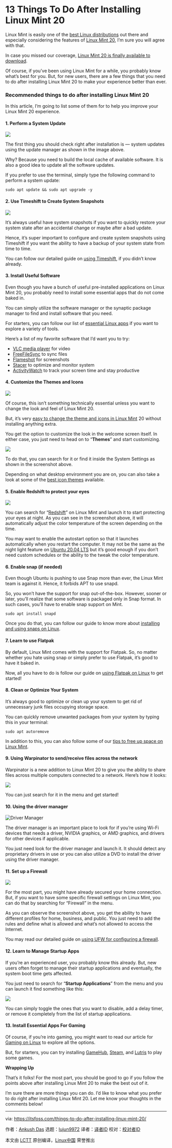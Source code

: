 [#]: collector: (lujun9972)
[#]: translator: ( )
[#]: reviewer: ( )
[#]: publisher: ( )
[#]: url: ( )
[#]: subject: (13 Things To Do After Installing Linux Mint 20)
[#]: via: (https://itsfoss.com/things-to-do-after-installing-linux-mint-20/)
[#]: author: (Ankush Das https://itsfoss.com/author/ankush/)

13 Things To Do After Installing Linux Mint 20
======

Linux Mint is easily one of the [best Linux distributions][1] out there and especially considering the features of [Linux Mint 20][2], I’m sure you will agree with that.

In case you missed our coverage, [Linux Mint 20 is finally available to download][3].

Of course, if you’ve been using Linux Mint for a while, you probably know what’s best for you. But, for new users, there are a few things that you need to do after installing Linux Mint 20 to make your experience better than ever.

### Recommended things to do after installing Linux Mint 20

In this article, I’m going to list some of them for to help you improve your Linux Mint 20 experience.

#### 1\. Perform a System Update

![][4]

The first thing you should check right after installation is — system updates using the update manager as shown in the image above.

Why? Because you need to build the local cache of available software. It is also a good idea to update all the software updates.

If you prefer to use the terminal, simply type the following command to perform a system update:

```
sudo apt update && sudo apt upgrade -y
```

#### 2\. Use Timeshift to Create System Snapshots

![][5]

It’s always useful have system snapshots if you want to quickly restore your system state after an accidental change or maybe after a bad update.

Hence, it’s super important to configure and create system snapshots using Timeshift if you want the ability to have a backup of your system state from time to time.

You can follow our detailed guide on [using Timeshift][6], if you didn’t know already.

#### 3\. Install Useful Software

Even though you have a bunch of useful pre-installed applications on Linux Mint 20, you probably need to install some essential apps that do not come baked in.

You can simply utilize the software manager or the synaptic package manager to find and install software that you need.

For starters, you can follow our list of [essential Linux apps][7] if you want to explore a variety of tools.

Here’s a list of my favorite software that I’d want you to try:

  * [VLC media player][8] for video
  * [FreeFileSync][9] to sync files
  * [Flameshot][10] for screenshots
  * [Stacer][11] to optimize and monitor system
  * [ActivityWatch][12] to track your screen time and stay productive



#### 4\. Customize the Themes and Icons

![][13]

Of course, this isn’t something technically essential unless you want to change the look and feel of Linux Mint 20.

But, it’s very [easy to change the theme and icons in Linux Mint][14] 20 without installing anything extra.

You get the option to customize the look in the welcome screen itself. In either case, you just need to head on to “**Themes**” and start customizing.

![][15]

To do that, you can search for it or find it inside the System Settings as shown in the screenshot above.

Depending on what desktop environment you are on, you can also take a look at some of the [best icon themes][16] available.

#### 5\. Enable Redshift to protect your eyes

![][17]

You can search for “[Redshift][18]” on Linux Mint and launch it to start protecting your eyes at night. As you can see in the screenshot above, it will automatically adjust the color temperature of the screen depending on the time.

You may want to enable the autostart option so that it launches automatically when you restart the computer. It may not be the same as the night light feature on [Ubuntu 20.04 LTS][19] but it’s good enough if you don’t need custom schedules or the ability to the tweak the color temperature.

#### 6\. Enable snap (if needed)

Even though Ubuntu is pushing to use Snap more than ever, the Linux Mint team is against it. Hence, it forbids APT to use snapd.

So, you won’t have the support for snap out-of-the-box. However, sooner or later, you’ll realize that some software is packaged only in Snap format. In such cases, you’ll have to enable snap support on Mint.

```
sudo apt install snapd
```

Once you do that, you can follow our guide to know more about [installing and using snaps on Linux][20].

#### 7\. Learn to use Flatpak

By default, Linux Mint comes with the support for Flatpak. So, no matter whether you hate using snap or simply prefer to use Flatpak, it’s good to have it baked in.

Now, all you have to do is follow our guide on [using Flatpak on Linux][21] to get started!

#### 8\. Clean or Optimize Your System

It’s always good to optimize or clean up your system to get rid of unnecessary junk files occupying storage space.

You can quickly remove unwanted packages from your system by typing this in your terminal:

```
sudo apt autoremove
```

In addition to this, you can also follow some of our [tips to free up space on Linux Mint][22].

#### 9\. Using Warpinator to send/receive files across the network

Warpinator is a new addition to Linux Mint 20 to give you the ability to share files across multiple computers connected to a network. Here’s how it looks:

![][23]

You can just search for it in the menu and get started!

#### 10\. Using the driver manager

![Driver Manager][24]

The driver manager is an important place to look for if you’re using Wi-Fi devices that needs a driver, NVIDIA graphics, or AMD graphics, and drivers for other devices if applicable.

You just need look for the driver manager and launch it. It should detect any proprietary drivers in use or you can also utilize a DVD to install the driver using the driver manager.

#### 11\. Set up a Firewall

![][25]

For the most part, you might have already secured your home connection. But, if you want to have some specific firewall settings on Linux Mint, you can do that by searching for “Firewall” in the menu.

As you can observe the screenshot above, you get the ability to have different profiles for home, business, and public. You just need to add the rules and define what is allowed and what’s not allowed to access the Internet.

You may read our detailed guide on [using UFW for configuring a firewall][26].

#### 12\. Learn to Manage Startup Apps

If you’re an experienced user, you probably know this already. But, new users often forget to manage their startup applications and eventually, the system boot time gets affected.

You just need to search for “**Startup Applications**” from the menu and you can launch it find something like this:

![][27]

You can simply toggle the ones that you want to disable, add a delay timer, or remove it completely from the list of startup applications.

#### 13\. Install Essential Apps For Gaming

Of course, if you’re into gaming, you might want to read our article for [Gaming on Linux][28] to explore all the options.

But, for starters, you can try installing [GameHub][29], [Steam][30], and [Lutris][31] to play some games.

**Wrapping Up**

That’s it folks! For the most part, you should be good to go if you follow the points above after installing Linux Mint 20 to make the best out of it.

I’m sure there are more things you can do. I’d like to know what you prefer to do right after installing Linux Mint 20. Let me know your thoughts in the comments below!

--------------------------------------------------------------------------------

via: https://itsfoss.com/things-to-do-after-installing-linux-mint-20/

作者：[Ankush Das][a]
选题：[lujun9972][b]
译者：[译者ID](https://github.com/译者ID)
校对：[校对者ID](https://github.com/校对者ID)

本文由 [LCTT](https://github.com/LCTT/TranslateProject) 原创编译，[Linux中国](https://linux.cn/) 荣誉推出

[a]: https://itsfoss.com/author/ankush/
[b]: https://github.com/lujun9972
[1]: https://itsfoss.com/best-linux-distributions/
[2]: https://itsfoss.com/linux-mint-20/
[3]: https://itsfoss.com/linux-mint-20-download/
[4]: https://i0.wp.com/itsfoss.com/wp-content/uploads/2020/06/linux-mint-20-system-update.png?ssl=1
[5]: https://i1.wp.com/itsfoss.com/wp-content/uploads/2018/07/snapshot-linux-mint-timeshift.jpeg?ssl=1
[6]: https://itsfoss.com/backup-restore-linux-timeshift/
[7]: https://itsfoss.com/essential-linux-applications/
[8]: https://www.videolan.org/vlc/
[9]: https://itsfoss.com/freefilesync/
[10]: https://itsfoss.com/flameshot/
[11]: https://itsfoss.com/optimize-ubuntu-stacer/
[12]: https://itsfoss.com/activitywatch/
[13]: https://i0.wp.com/itsfoss.com/wp-content/uploads/2020/06/linux-mint-20-theme.png?ssl=1
[14]: https://itsfoss.com/install-icon-linux-mint/
[15]: https://i2.wp.com/itsfoss.com/wp-content/uploads/2020/06/linux-mint-20-system-settings.png?ssl=1
[16]: https://itsfoss.com/best-icon-themes-ubuntu-16-04/
[17]: https://i2.wp.com/itsfoss.com/wp-content/uploads/2020/06/linux-mint-20-redshift-1.png?ssl=1
[18]: https://itsfoss.com/install-redshift-linux-mint/
[19]: https://itsfoss.com/ubuntu-20-04-release-features/
[20]: https://itsfoss.com/install-snap-linux/
[21]: https://itsfoss.com/flatpak-guide/
[22]: https://itsfoss.com/free-up-space-ubuntu-linux/
[23]: https://i2.wp.com/itsfoss.com/wp-content/uploads/2020/04/mint-20-warpinator-1.png?ssl=1
[24]: https://i2.wp.com/itsfoss.com/wp-content/uploads/2013/12/Additional-Driver-Linux-Mint-16.png?ssl=1
[25]: https://i1.wp.com/itsfoss.com/wp-content/uploads/2020/06/linux-mint-20-firewall.png?ssl=1
[26]: https://itsfoss.com/set-up-firewall-gufw/
[27]: https://i1.wp.com/itsfoss.com/wp-content/uploads/2020/06/linux-mint-20-startup-applications.png?ssl=1
[28]: https://itsfoss.com/linux-gaming-guide/
[29]: https://itsfoss.com/gamehub/
[30]: https://store.steampowered.com
[31]: https://lutris.net
